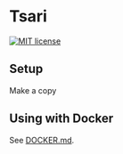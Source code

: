# Tsari

[![MIT license](https://img.shields.io/badge/License-MIT-blue.svg)](https://lbesson.mit-license.org/)

## Setup

Make a copy

## Using with Docker

See [DOCKER.md][1].

[1]: https://github.com/iqqmut/tsari/blob/master/DOCKER.md
